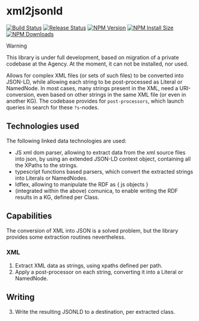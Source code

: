 # xml2jsonld

[![Build Status](https://github.com/certiman/xml2jsonld/actions/workflows/ci.yml/badge.svg?branch=main)](https://github.com/certiman/xml2jsonld//actions/workflows/ci.yml?query=branch%3Amain)
[![Release Status](https://github.com/certiman/xml2jsonld/actions/workflows/publish.yml/badge.svg)](https://github.com/certiman/xml2jsonld//actions/workflows/publish.yml)
[![NPM Version](https://badgen.net/npm/v/@certiman/xml2jsonld)](https://npmjs.org/package/@certiman/xml2jsonld)
[![NPM Install Size](https://badgen.net/packagephobia/install/@certiman/xml2jsonld)](https://packagephobia.com/result?p=@certiman%2Fxml2jsonld)
[![NPM Downloads](https://badgen.net/npm/dm/@certiman/xml2jsonld)](https://npmcharts.com/compare/@certiman/xml2jsonld?minimal=true)

> [!WARNING]
> This library is under full development, based on migration of a private codebase at the Agency. At the moment, it can not be installed, nor used.

Allows for complex XML files (or sets of such files) to be converted into JSON-LD, while allowing each string to be post-processed as Literal or NamedNode. In most cases, many strings present in the XML, need a URI-conversion, even based on other strings in the same XML file (or even in another KG). The codebase provides for `post-processors`, which launch queries in search for these `?s`-nodes.

## Technologies used

The following linked data technologies are used:

- JS xml dom parser, allowing to extract data from the xml source files into json, by using an extended JSON-LD context object, containing all the XPaths to the strings.
- typescript functions based parsers, which convert the extracted strings into Literals or NamedNodes.
- ldflex, allowing to manipulate the RDF as { js objects }
- (integrated within the above) comunica, to enable writing the RDF results in a KG, defined per Class.

## Capabilities

The conversion of XML into JSON is a solved problem, but the library provides some extraction routines nevertheless.

### XML

1. Extract XML data as strings, using xpaths defined per path.
2. Apply a post-processor on each string, converting it into a Literal or NamedNode.

## Writing

3. Write the resulting JSONLD to a destination, per extracted class.
